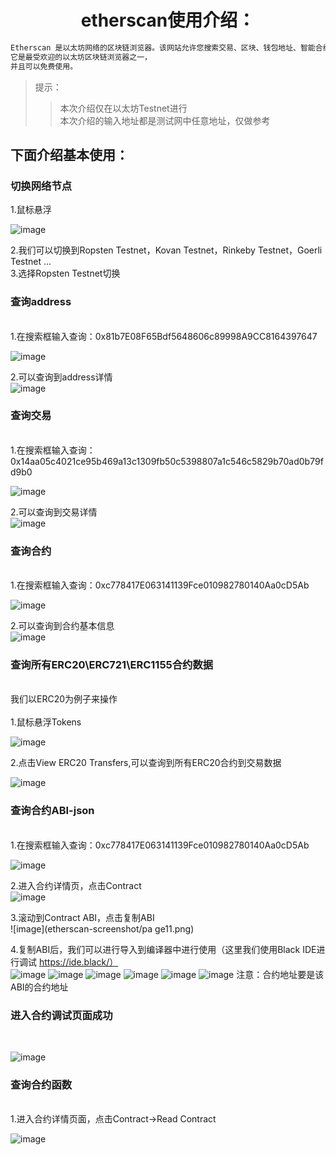 <h1 style="text-align: center;">etherscan使用介绍：</h1>

```python
Etherscan 是以太坊网络的区块链浏览器。该网站允许您搜索交易、区块、钱包地址、智能合约和其他链上数据。
它是最受欢迎的以太坊区块链浏览器之一，
并且可以免费使用。
```
>提示：
>>本次介绍仅在以太坊Testnet进行</br>
>>本次介绍的输入地址都是测试网中任意地址，仅做参考

<h2>下面介绍基本使用：</h2>
<h3>切换网络节点</h3>
<div>1.鼠标悬浮</div>

![image](etherscan-screenshot/page1.png)

2.我们可以切换到Ropsten Testnet，Kovan Testnet，Rinkeby Testnet，Goerli Testnet ...</br>
3.选择Ropsten Testnet切换</br>


<h3>查询address</h3></br>
1.在搜索框输入查询：0x81b7E08F65Bdf5648606c89998A9CC8164397647</br>

![image](etherscan-screenshot/page2.png)


2.可以查询到address详情</br>
![image](etherscan-screenshot/page20.png)

<h3>查询交易</h3></br>
1.在搜索框输入查询：0x14aa05c4021ce95b469a13c1309fb50c5398807a1c546c5829b70ad0b79fd9b0</br>

![image](etherscan-screenshot/page3.png)


2.可以查询到交易详情</br>
![image](etherscan-screenshot/page4.png)


<h3>查询合约</h3></br>
1.在搜索框输入查询：0xc778417E063141139Fce010982780140Aa0cD5Ab</br>

![image](etherscan-screenshot/page5.png)

2.可以查询到合约基本信息</br>
![image](etherscan-screenshot/page6.png)

<h3>查询所有ERC20\ERC721\ERC1155合约数据</h3></br>
<div>我们以ERC20为例子来操作</div></br>
1.鼠标悬浮Tokens</br>

![image](etherscan-screenshot/page7.png)


2.点击View ERC20 Transfers,可以查询到所有ERC20合约到交易数据</br>

![image](etherscan-screenshot/page8.png)



<h3>查询合约ABI-json</h3></br>
1.在搜索框输入查询：0xc778417E063141139Fce010982780140Aa0cD5Ab</br>

![image](etherscan-screenshot/page9.png)


2.进入合约详情页，点击Contract</br>
![image](etherscan-screenshot/page10.png)


3.滚动到Contract ABI，点击复制ABI</br>
![image](etherscan-screenshot/pa ge11.png)


4.复制ABI后，我们可以进行导入到编译器中进行使用（这里我们使用Black IDE进行调试 https://ide.black/）</br>
![image](etherscan-screenshot/page12.png)
![image](etherscan-screenshot/page13.png)
![image](etherscan-screenshot/page14.png)
![image](etherscan-screenshot/page15.png)
![image](etherscan-screenshot/page16.png)
![image](etherscan-screenshot/page17.png)
注意：合约地址要是该ABI的合约地址</br>


<h3>进入合约调试页面成功</h3></br>

![image](etherscan-screenshot/page18.png)


<h3>查询合约函数</h3></br>
1.进入合约详情页面，点击Contract->Read Contract</br>

![image](etherscan-screenshot/page19.png)



